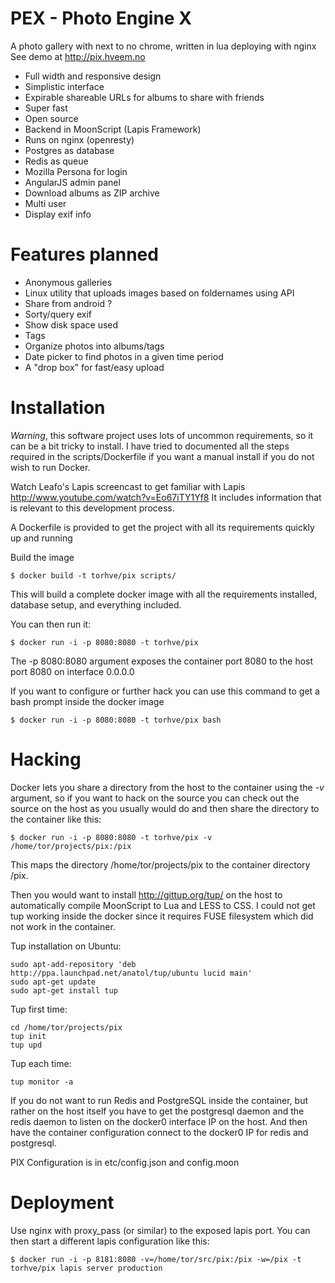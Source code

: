 PEX - Photo Engine X
====================

A photo gallery with next to no chrome, written in lua deploying with nginx
See demo at <http://pix.hveem.no>


 * Full width and responsive design
 * Simplistic interface
 * Expirable shareable URLs for albums to share with friends
 * Super fast
 * Open source
 * Backend in MoonScript (Lapis Framework)
 * Runs on nginx (openresty)
 * Postgres as database
 * Redis as queue
 * Mozilla Persona for login
 * AngularJS admin panel
 * Download albums as ZIP archive
 * Multi user
 * Display exif info
 
Features planned
================

 * Anonymous galleries
 * Linux utility that uploads images based on foldernames using API
 * Share from android ?
 * Sorty/query exif
 * Show disk space used
 * Tags
 * Organize photos into albums/tags
 * Date picker to find photos in a given time period
 * A "drop box" for fast/easy upload

Installation
================

*Warning*, this software project uses lots of uncommon requirements, so it can be a bit tricky to install. 
I have tried to documented all the steps required in the scripts/Dockerfile if you want a manual install if you do not wish to run Docker.

Watch Leafo's Lapis screencast to get familiar with Lapis <http://www.youtube.com/watch?v=Eo67iTY1Yf8>
It includes information that is relevant to this development process.

A Dockerfile is provided to get the project with all its requirements quickly up and running


Build the image

    $ docker build -t torhve/pix scripts/

This will build a complete docker image with all the requirements installed, database setup, and everything included.

You can then run it:

    $ docker run -i -p 8080:8080 -t torhve/pix

The -p 8080:8080 argument exposes the container port 8080 to the host port 8080 on interface 0.0.0.0

If you want to configure or further hack you can use this command to get a bash prompt inside the docker image

    $ docker run -i -p 8080:8080 -t torhve/pix bash

Hacking
=======

Docker lets you share a directory from the host to the container using the *-v* argument, so if you want to hack on the source you can check out the source on the host as you usually would do and then share the directory to the container like this:

    $ docker run -i -p 8080:8080 -t torhve/pix -v /home/tor/projects/pix:/pix

This maps the directory /home/tor/projects/pix to the container directory /pix.

Then you would want to install <http://gittup.org/tup/> on the host to automatically compile MoonScript to Lua and LESS to CSS.
I could not get tup working inside the docker since it requires FUSE filesystem which did not work in the container.

Tup installation on Ubuntu:

    sudo apt-add-repository 'deb http://ppa.launchpad.net/anatol/tup/ubuntu lucid main'
    sudo apt-get update
    sudo apt-get install tup

Tup first time:

    cd /home/tor/projects/pix
    tup init
    tup upd

Tup each time:

    tup monitor -a


If you do not want to run Redis and PostgreSQL inside the container, but rather on the host itself you have to get the postgresql daemon and the redis daemon to listen on the docker0 interface IP on the host. And then have the container configuration connect to the docker0 IP for redis and postgresql.



PIX Configuration is in etc/config.json and config.moon

Deployment
==========

Use nginx with proxy_pass (or similar) to the exposed lapis port.
You can then start a different lapis configuration like this:

    $ docker run -i -p 8181:8080 -v=/home/tor/src/pix:/pix -w=/pix -t torhve/pix lapis server production
 
